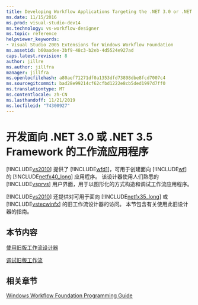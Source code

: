 ```yaml
---
title: Developing Workflow Applications Targeting the .NET 3.0 or .NET 3.5 Framework | Microsoft Docs
ms.date: 11/15/2016
ms.prod: visual-studio-dev14
ms.technology: vs-workflow-designer
ms.topic: reference
helpviewer_keywords:
- Visual Studio 2005 Extensions for Windows Workflow Foundation
ms.assetid: b60aadee-3bf9-48c3-b2eb-4d5524e927ad
caps.latest.revision: 8
author: jillre
ms.author: jillfra
manager: jillfra
ms.openlocfilehash: a80aef71271df0a1353dfd73898dbe8fcd7007c4
ms.sourcegitcommit: bad28e99214cf62cfbd1222e8cb5ded1997d7ff0
ms.translationtype: MT
ms.contentlocale: zh-CN
ms.lasthandoff: 11/21/2019
ms.locfileid: "74300927"
---
```

# <a name="developing-workflow-applications-targeting-the-net-30-or-net-35-framework"></a>开发面向 .NET 3.0 或 .NET 3.5 Framework 的工作流应用程序
[!INCLUDE[vs2010](../includes/vs2010-md.md)] 提供了 [!INCLUDE[wfd1](../includes/wfd1-md.md)]，可用于创建面向 [!INCLUDE[wf](../includes/wf-md.md)] 的 [!INCLUDE[netfx40_long](../includes/netfx40-long-md.md)] 应用程序。 该设计器使用人们熟悉的 [!INCLUDE[vsprvs](../includes/vsprvs-md.md)] 用户界面，用于以图形化的方式构造和调试工作流应用程序。

 [!INCLUDE[vs2010](../includes/vs2010-md.md)] 还提供对可用于面向 [!INCLUDE[netfx35_long](../includes/netfx35-long-md.md)] 或 [!INCLUDE[vstecwinfx](../includes/vstecwinfx-md.md)] 的旧工作流设计器的访问。 本节包含有关使用此旧设计器的指南。

## <a name="in-this-section"></a>本节内容
 [使用旧版工作流设计器](../workflow-designer/using-the-legacy-workflow-designer.md)

 [调试旧版工作流](../workflow-designer/debugging-legacy-workflows.md)

## <a name="related-sections"></a>相关章节
 [Windows Workflow Foundation Programming Guide](https://go.microsoft.com/fwlink?LinkID=65012)